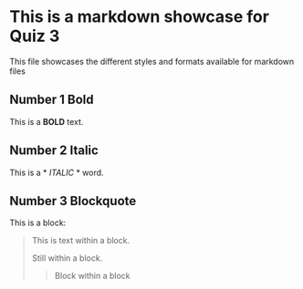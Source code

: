 # This is a markdown showcase for Quiz 3
This file showcases the different styles and formats available for markdown files
## Number 1 Bold
This is a **BOLD** text.
## Number 2 Italic
This is a * *ITALIC* * word.
## Number 3 Blockquote
This is a block:
> This is text within a block.
> 
> Still within a block.
> > Block within a block
